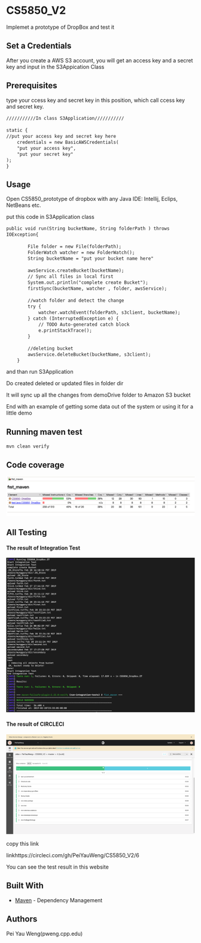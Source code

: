 # CS5850_V2
Implemet  a prototype of DropBox and test it

## Set a Credentials

After you create a AWS S3 account, you will get an access key and a secret key and input in the S3Appication Class

## Prerequisites

type  your  ccess key and secret key in this position, which call ccess key and secret key.

```
///////////In class S3Application///////////

static {
//put your access key and secret key here
    credentials = new BasicAWSCredentials(
    "put your access key", 
    "put your secret key"
);
}
```

## Usage

Open CS5850_prototype of dropbox with any Java IDE: Intellij, Eclips, NetBeans etc.

put this code in S3Application class
```
public void run(String bucketName, String folderPath ) throws IOException{
    	
    	File folder = new File(folderPath);
    	FolderWatch watcher = new FolderWatch();
        String bucketName = "put your bucket name here"
    	
    	awsService.createBucket(bucketName);
     	// Sync all files in local first
    	System.out.println("complete create Bucket");
     	firstSync(bucketName, watcher , folder, awsService);
        
        //watch folder and detect the change
		try {
			watcher.watchEvent(folderPath, s3client, bucketName);
		} catch (InterruptedException e) {
			// TODO Auto-generated catch block
			e.printStackTrace();
		}
        
        //deleting bucket
     	awsService.deleteBucket(bucketName, s3client);
    }
```
and than run S3Application 

Do created deleted or updated files in folder dir

It will sync up all the changes from demoDrive folder to Amazon S3 bucket

End with an example of getting some data out of the system or using it for a little demo

## Running maven test

```
mvn clean verify
```

## Code coverage
![image](https://raw.githubusercontent.com/PeiYauWeng/CS5850_V2/master/pic/螢幕快照%202019-03-01%20上午12.22.11.png)

## All Testing
#### The result of Integration Test
![image](https://raw.githubusercontent.com/PeiYauWeng/CS5850_V2/master/pic/螢幕快照%202019-02-28%20下午11.33.48.png)
#### The result of CIRCLECI
![image](https://github.com/PeiYauWeng/CS5850_V2/blob/master/pic/螢幕快照%202019-03-01%20上午12.24.14.png)

copy this link

linkhttps://circleci.com/gh/PeiYauWeng/CS5850_V2/6

You can see the test result in this website

## Built With

* [Maven](https://maven.apache.org/) - Dependency Management

## Authors

Pei Yau Weng(pweng.cpp.edu)

